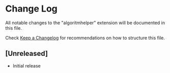 # Change Log

All notable changes to the "algoritmhelper" extension will be documented in this file.

Check [Keep a Changelog](http://keepachangelog.com/) for recommendations on how to structure this file.

## [Unreleased]

- Initial release